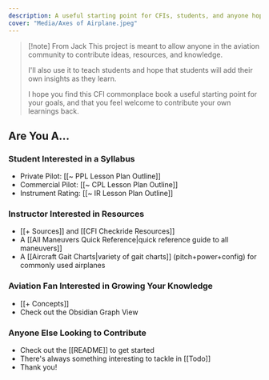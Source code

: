 ```yaml
---
description: A useful starting point for CFIs, students, and anyone hoping to learn more about aviation.
cover: "Media/Axes of Airplane.jpeg"
---
```


> [!note] From Jack
> This project is meant to allow anyone in the aviation community to contribute ideas, resources, and knowledge.
> 
> I'll also use it to teach students and hope that students will add their own insights as they learn.
> 
> I hope you find this CFI commonplace book a useful starting point for your goals, and that you feel welcome to contribute your own learnings back.

## Are You A...
### Student Interested in a Syllabus
- Private Pilot: [[~ PPL Lesson Plan Outline]]
- Commercial Pilot: [[~ CPL Lesson Plan Outline]]
- Instrument Rating: [[~ IR Lesson Plan Outline]]

### Instructor Interested in Resources
- [[+ Sources]] and [[CFI Checkride Resources]]
- A [[All Maneuvers Quick Reference|quick reference guide to all maneuvers]]
- A [[Aircraft Gait Charts|variety of gait charts]] (pitch+power+config) for commonly used airplanes

### Aviation Fan Interested in Growing Your Knowledge
- [[+ Concepts]]
- Check out the Obsidian Graph View

### Anyone Else Looking to Contribute
- Check out the [[README]] to get started
- There's always something interesting to tackle in [[Todo]]
- Thank you!